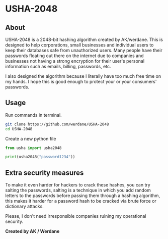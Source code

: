 # USHA-2048

## About
USHA-2048 is a 2048-bit hashing algorithm created by AK/werdane. This is designed to help corporations, small businesses and individual users to keep their
databases safe from unauthorized users. Many people have their passwords floating out there on the internet due to companies and businesses not having a strong encryption for their user's personal information such as emails, billing, passwords, etc.

I also designed the algorithm because I literally have too much free time on my hands. I hope this is good enough to protect your or your consumers' passwords.

## Usage
Run commands in terminal.
```bash
git clone https://github.com/werdane/USHA-2048
cd USHA-2048
```

Create a new python file
```py
from usha import usha2048

print(usha2048("password1234"))
```
## Extra security measures
To make it even harder for hackers to crack these hashes, you can try salting the passwords, salting is a technique in which you add random letters to the passwords
before passing them through a hashing algorithm, this makes it harder for a password hash to be cracked via brute force or dictionary attacks. 

Please, I don't need irresponsible companies ruining my operational security.

**Created by AK / Werdane**
